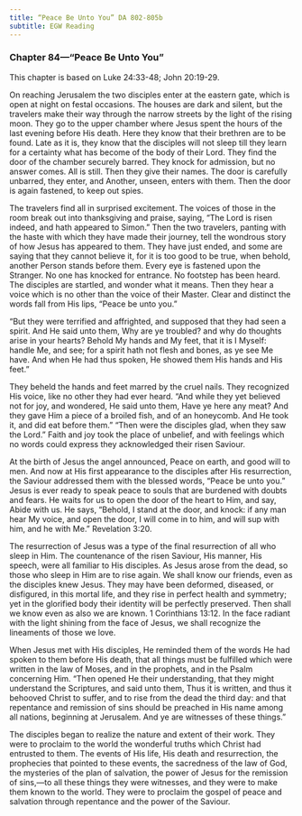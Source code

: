 ```yaml
---
title: “Peace Be Unto You” DA 802-805b
subtitle: EGW Reading
---
```


### Chapter 84—“Peace Be Unto You”

This chapter is based on Luke 24:33-48; John 20:19-29.

On reaching Jerusalem the two disciples enter at the eastern gate, which is open at night on festal occasions. The houses are dark and silent, but the travelers make their way through the narrow streets by the light of the rising moon. They go to the upper chamber where Jesus spent the hours of the last evening before His death. Here they know that their brethren are to be found. Late as it is, they know that the disciples will not sleep till they learn for a certainty what has become of the body of their Lord. They find the door of the chamber securely barred. They knock for admission, but no answer comes. All is still. Then they give their names. The door is carefully unbarred, they enter, and Another, unseen, enters with them. Then the door is again fastened, to keep out spies.

The travelers find all in surprised excitement. The voices of those in the room break out into thanksgiving and praise, saying, “The Lord is risen indeed, and hath appeared to Simon.” Then the two travelers, panting with the haste with which they have made their journey, tell the wondrous story of how Jesus has appeared to them. They have just ended, and some are saying that they cannot believe it, for it is too good to be true, when behold, another Person stands before them. Every eye is fastened upon the Stranger. No one has knocked for entrance. No footstep has been heard. The disciples are startled, and wonder what it means. Then they hear a voice which is no other than the voice of their Master. Clear and distinct the words fall from His lips, “Peace be unto you.”

“But they were terrified and affrighted, and supposed that they had seen a spirit. And He said unto them, Why are ye troubled? and why do thoughts arise in your hearts? Behold My hands and My feet, that it is I Myself: handle Me, and see; for a spirit hath not flesh and bones, as ye see Me have. And when He had thus spoken, He showed them His hands and His feet.”

They beheld the hands and feet marred by the cruel nails. They recognized His voice, like no other they had ever heard. “And while they yet believed not for joy, and wondered, He said unto them, Have ye here any meat? And they gave Him a piece of a broiled fish, and of an honeycomb. And He took it, and did eat before them.” “Then were the disciples glad, when they saw the Lord.” Faith and joy took the place of unbelief, and with feelings which no words could express they acknowledged their risen Saviour.

At the birth of Jesus the angel announced, Peace on earth, and good will to men. And now at His first appearance to the disciples after His resurrection, the Saviour addressed them with the blessed words, “Peace be unto you.” Jesus is ever ready to speak peace to souls that are burdened with doubts and fears. He waits for us to open the door of the heart to Him, and say, Abide with us. He says, “Behold, I stand at the door, and knock: if any man hear My voice, and open the door, I will come in to him, and will sup with him, and he with Me.” Revelation 3:20.

The resurrection of Jesus was a type of the final resurrection of all who sleep in Him. The countenance of the risen Saviour, His manner, His speech, were all familiar to His disciples. As Jesus arose from the dead, so those who sleep in Him are to rise again. We shall know our friends, even as the disciples knew Jesus. They may have been deformed, diseased, or disfigured, in this mortal life, and they rise in perfect health and symmetry; yet in the glorified body their identity will be perfectly preserved. Then shall we know even as also we are known. 1 Corinthians 13:12. In the face radiant with the light shining from the face of Jesus, we shall recognize the lineaments of those we love.

When Jesus met with His disciples, He reminded them of the words He had spoken to them before His death, that all things must be fulfilled which were written in the law of Moses, and in the prophets, and in the Psalm concerning Him. “Then opened He their understanding, that they might understand the Scriptures, and said unto them, Thus it is written, and thus it behooved Christ to suffer, and to rise from the dead the third day: and that repentance and remission of sins should be preached in His name among all nations, beginning at Jerusalem. And ye are witnesses of these things.”

The disciples began to realize the nature and extent of their work. They were to proclaim to the world the wonderful truths which Christ had entrusted to them. The events of His life, His death and resurrection, the prophecies that pointed to these events, the sacredness of the law of God, the mysteries of the plan of salvation, the power of Jesus for the remission of sins,—to all these things they were witnesses, and they were to make them known to the world. They were to proclaim the gospel of peace and salvation through repentance and the power of the Saviour.